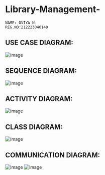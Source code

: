 # Library-Management-
```
NAME: OVIYA N
REG.NO:212223040140
```
## USE CASE DIAGRAM:
![image](https://github.com/user-attachments/assets/1dbe4b60-bfaa-42d5-8b24-896c38a39861)

## SEQUENCE DIAGRAM:
![image](https://github.com/user-attachments/assets/d4cc598f-01c7-4ace-a492-be650fb1acbc)

## ACTIVITY DIAGRAM:
![image](https://github.com/user-attachments/assets/adbd2d52-6619-4f46-a167-b37e88b3d2fc)

## CLASS DIAGRAM:
![image](https://github.com/user-attachments/assets/cacdea4d-1ae6-4e70-b843-8503aae5b8e6)

## COMMUNICATION DIAGRAM:
![image](https://github.com/user-attachments/assets/09b5a508-57d6-4ba2-b9a5-a6c2727fd905)
![image](https://github.com/user-attachments/assets/600fd4a3-c8eb-4fe4-b19c-925fe278b655)
